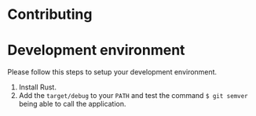 # Contributing

# Development environment

Please follow this steps to setup your development environment.

1. Install Rust.
2. Add the `target/debug` to your `PATH` and test the command `$ git semver` being able to call the application.